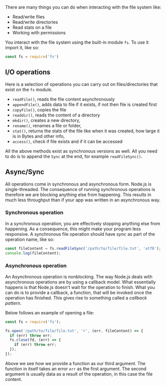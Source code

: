 There are many things you can do when interacting with the file system like:

- Read/write files
- Read/write directories
- Read stats on a file
- Working with permissions

You interact with the file system using the built-in module `fs`. To use it import it, like so:

```javascript
const fs = require('fs')
```

## I/O operations

Here is a selection of operations you can carry out on files/directories that exist on the `fs` module.

- `readFile()`, reads the file content asynchronously
- `appendFile()`, adds data to file if it exists, if not then file is created first
- `copyFile()`, copies the file
- `readdir()`, reads the content of a directory
- `mkdir()`, creates a new directory,
- `rename()`, renames a file or folder,
- `stat()`, returns the stats of the file like when it was created, how large it is in Bytes and other info,
- `access()`, check if file exists and if it can be accessed

All the above methods exist as synchronous versions as well. All you need to do is to append the `Sync` at the end, for example `readFileSync()`.

## Async/Sync

All operations come in synchronous and asynchronous form. Node.js is single-threaded. The consequence of running synchronous operations is therefore we are blocking anything else from happening. This results in much less throughput than if your app was written in an asynchronous way.

### Synchronous operation

In a synchronous operation, you are effectively stopping anything else from happening. As a consequence, this might make your program less responsive. A synchronous file operation should have *sync* as part of the operation name, like so:

```javascript
const fileContent = fs.readFileSync('/path/to/file/file.txt', 'utf8');
console.log(fileContent);
```

### Asynchronous operation

An Asynchronous operation is nonblocking. The way Node.js deals with asynchronous operations are by using a callback model. What essentially happens is that Node.js doesn't wait for the operation to finish. What you can do is to provide a callback, a function, that will be invoked once the operation has finished. This gives rise to something called a *callback pattern*.

Below follows an example of opening a file:

```javascript
const fs = require('fs');

fs.open('/path/to/file/file.txt', 'r', (err, fileContent) => {
  if (err) throw err;
  fs.close(fd, (err) => {
    if (err) throw err;
  });
});
```

Above we see how we provide a function as our third argument. The function in itself takes an error `err` as the first argument. The second argument is usually data as a result of the operation, in this case the file content.
